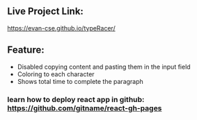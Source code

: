 ## Live Project Link: 
https://evan-cse.github.io/typeRacer/

## Feature:
<ul>
    <li>
        Disabled copying content and pasting them in the input field
    </li>
    <li>
        Coloring to each character 
    </li>
    <li>
        Shows total time to complete the paragraph 
    </li>
</ul>

### learn how to deploy react app in github: https://github.com/gitname/react-gh-pages